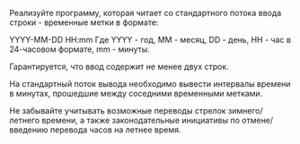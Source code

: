 Реализуйте программу, которая читает со стандартного потока ввода строки - временные метки в формате:

YYYY-MM-DD HH:mm
Где YYYY - год, MM - месяц, DD - день, HH - час в 24-часовом формате, mm - минуты.

Гарантируется, что ввод содержит не менее двух строк.

На стандартный поток вывода необходимо вывести интервалы времени в минутах, прошедшие между соседними временными метками.

Не забывайте учитывать возможные переводы стрелок зимнего/летнего времени, а также законодательные инициативы по отмене/введению перевода часов на летнее время.
